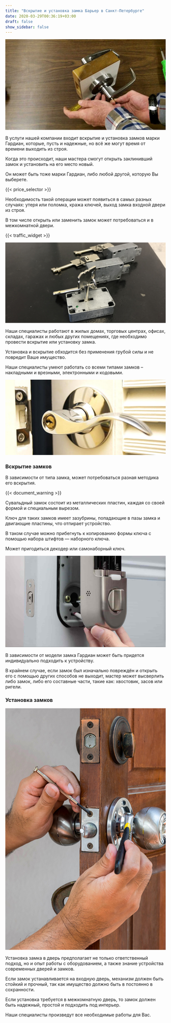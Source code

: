 ```yaml
---
title: "Вскрытие и установка замка Барьер в Санкт-Петербурге"
date: 2020-03-29T00:36:19+03:00
draft: false
show_sidebar: false
---
```


![вскрытие и установка замков](door_open.jpg)

В услуги нашей компании входит вскрытие и установка замков марки Гардиан, которые, пусть и надежные, но всё же могут время от времени выходить из строя. 

Когда это происходит, наши мастера смогут открыть заклинивший замок и установить на его место новый.

Он может быть тоже марки Гардиан, либо любой другой, которую Вы выберете.

{{< price_selector >}}

Необходимость такой операции может появиться в самых разных случаях: утеря или поломка, кража ключей, выход замка входной двери из строя. 

В том числе открыть или заменить замок может потребоваться и в межкомнатной двери.

{{< traffic_widget >}}

![вскрытие и установка замков](lock.jpg)

Наши специалисты работают в жилых домах, торговых центрах, офисах, складах, гаражах и любых других помещениях, где необходимо провести вскрытие или установку замка. 

Установка и вскрытие обходится без применения грубой силы и не повредит Ваше имущество.

Наши специалисты умеют работать со всеми типами замков – накладными и врезными, электронными и кодовыми.

![вскрытие и установка замков](doorlock.jpg)

### Вскрытие замков

В зависимости от типа замка, может потребоваться разная методика его вскрытия.

{{< document_warning >}}

Сувальдный замок состоит из металлических пластин, каждая со своей формой и специальным вырезом. 

Ключ для таких замков имеет зазубрины, попадающие в пазы замка и двигающие пластины, что отпирает устройство. 

В таком случае можно прибегнуть к копированию формы ключа с помощью набора штифтов — наборного ключа. 

Может пригодиться декодер или самонаборный ключ.

![вскрытие и установка замков](instlock.jpg)

В зависимости от модели замка Гардиан может быть придется индивидуально подходить к устройству. 

В крайнем случае, если замок был изначально повреждён и открыть его с помощью других способов не выходит, мастер может высверлить либо замок, либо его составные части, такие как: хвостовик, засов или ригели.

### Установка замков

![вскрытие и установка замков](inst.jpg)

Установка замка в дверь предполагает не только ответственный подход, но и опыт работы с оборудованием, а также знание устройства современных дверей и замков. 

Если замок устанавливается на входную дверь, механизм должен быть стойкий и прочный, так как имущество должно быть в постоянно в сохранности. 

Если установка требуется в межкомнатную дверь, то замок должен быть надежный, простой и подходить под интерьер. 

Наши специалисты произведут все необходимые работы для Вас.
